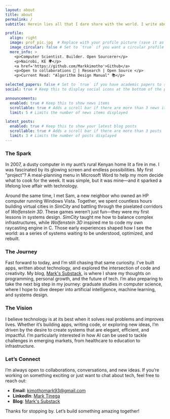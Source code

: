 ```yaml
---
layout: about
title: about
permalink: /
subtitle: Herein lies all that I dare share with the world. I write about a wide variety of topics from technology, art, books, and more.

profile:
  align: right
  image: prof_pic.jpg  # Replace with your profile picture (save it as `prof_pic.jpg` in the `img/` folder)
  image_circular: false # Set to `true` if you want a circular profile picture
  more_info: >
    <p>Computer Scientist. Builder. Open Sourcerer</p>
    <p>Nairobi, KE 🌍</p>
    <a href='https://github.com/Markkimotho'>Github</a>
    <p>Open to collaborations 🤝 | Research | Open Source </p>
    <p>Current Read: "Algorithm Design Manual" 📚</p>

selected_papers: false # Set to `true` if you have academic papers to showcase
social: true # Keep this to display social icons at the bottom of the page

announcements:
  enabled: true # Keep this to show news items
  scrollable: true # Adds a scroll bar if there are more than 3 news items
  limit: 5 # Limits the number of news items displayed

latest_posts:
  enabled: true # Keep this to show your latest blog posts
  scrollable: true # Adds a scroll bar if there are more than 3 posts
  limit: 3 # Limits the number of posts displayed
---
```


### The Spark
In 2007, a dusty computer in my aunt’s rural Kenyan home lit a fire in me. I was fascinated by its glowing screen and endless possibilities. My first "project"? A meal-planning menu in Microsoft Word to help my mom decide what to cook for the week. It was simple, but it was mine—and it sparked a lifelong love affair with technology.

Around the same time, I met Sam, a new neighbor who owned an HP computer running Windows Vista. Together, we spent countless hours building virtual cities in *SimCity* and battling through the pixelated corridors of *Wolfenstein 3D*. These games weren’t just fun—they were my first lessons in systems design. *SimCity* taught me how to balance complex infrastructures, while *Wolfenstein 3D* inspired me to code my own raycasting engine in C. Those early experiences shaped how I see the world: as a series of systems waiting to be understood, optimized, and rebuilt.

### The Journey
Fast forward to today, and I’m still chasing that same curiosity. I’ve built apps, written about technology, and explored the intersection of code and creativity. My blog, [Mark's Substack](https://ktinega.substack.com), is where I share my thoughts on programming, personal growth, and the future of tech. I’m also preparing to take the next big step in my journey: graduate studies in computer science, where I hope to dive deeper into artificial intelligence, machine learning, and systems design.

### The Vision
I believe technology is at its best when it solves real problems and improves lives. Whether it’s building apps, writing code, or exploring new ideas, I’m driven by the desire to create systems that are elegant, efficient, and impactful. I’m particularly interested in how AI can be used to tackle challenges in emerging markets, from healthcare to education to infrastructure.

### Let’s Connect
I’m always open to collaborations, conversations, and new ideas. If you’re working on something exciting or just want to chat about tech, feel free to reach out:
- **Email**: [kimothomark93@gmail.com](mailto:kimothomark93@gmail.com)
- **LinkedIn**: [Mark Tinega](https://www.linkedin.com/in/mark-tinega)
- **Blog**: [Mark's Substack](https://ktinega.substack.com)

Thanks for stopping by. Let’s build something amazing together!